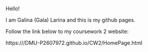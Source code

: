 Hello!

I am Galina (Gala) Larina and this is my github pages.

Follow the link below to my coursework 2 website:

https:///DMU-P2607972.github.io/CW2/HomePage.html
